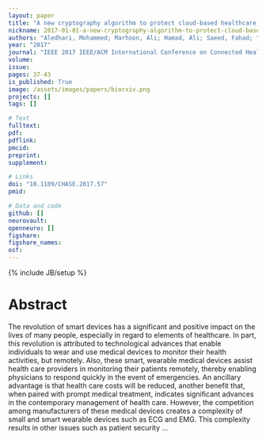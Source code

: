 ```yaml
---
layout: paper
title: "A new cryptography algorithm to protect cloud-based healthcare services"
nickname: 2017-01-01-a-new-cryptography-algorithm-to-protect-cloud-based-healthcare-services
authors: "Aledhari, Mohammed; Marhoon, Ali; Hamad, Ali; Saeed, Fahad; "
year: "2017"
journal: "IEEE 2017 IEEE/ACM International Conference on Connected Health: Applications, Systems and Engineering Technologies (CHASE)"
volume: 
issue:
pages: 37-43
is_published: True
image: /assets/images/papers/biorxiv.png
projects: []
tags: []

# Text
fulltext:
pdf:
pdflink:
pmcid:
preprint: 
supplement:

# Links
doi: "10.1109/CHASE.2017.57"
pmid:

# Data and code
github: []
neurovault:
openneuro: []
figshare:
figshare_names:
osf:
---
```

{% include JB/setup %}

# Abstract

The revolution of smart devices has a significant and positive impact on the lives of many people, especially in regard to elements of healthcare. In part, this revolution is attributed to technological advances that enable individuals to wear and use medical devices to monitor their health activities, but remotely. Also, these smart, wearable medical devices assist health care providers in monitoring their patients remotely, thereby enabling physicians to respond quickly in the event of emergencies. An ancillary advantage is that health care costs will be reduced, another benefit that, when paired with prompt medical treatment, indicates significant advances in the contemporary management of health care. However, the competition among manufacturers of these medical devices creates a complexity of small and smart wearable devices such as ECG and EMG. This complexity results in other issues such as patient security …
